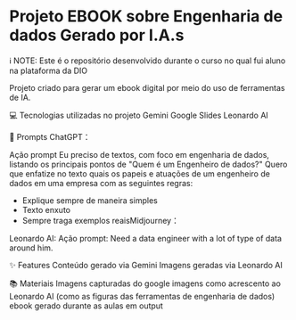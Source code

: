 # Projeto EBOOK sobre Engenharia de dados Gerado por I.A.s
ℹ️ NOTE: Este é o repositório desenvolvido durante o curso no qual fui aluno na plataforma da DIO


Projeto criado para gerar um ebook digital por meio do uso de ferramentas de IA.

💻 Tecnologias utilizadas no projeto
Gemini
Google Slides
Leonardo AI

🧠 Prompts
ChatGPT：

Ação	prompt
 Eu preciso de textos, com foco em engenharia de dados, listando os principais pontos de "Quem é um Engenheiro de dados?" Quero que enfatize no texto quais os papeis e atuações de um engenheiro de dados em uma empresa com as seguintes regras:
- Explique sempre de maneira simples
- Texto enxuto
- Sempre traga exemplos reaisMidjourney：


Leonardo AI: 
Ação	prompt:
Need a data engineer with a lot of type of data around him.

✨ Features
Conteúdo gerado via Gemini
Imagens geradas via Leonardo AI

📚 Materiais
Imagens capturadas do google imagens como acrescento ao Leonardo AI (como as figuras das ferramentas de engenharia de dados)
ebook gerado durante as aulas em output
